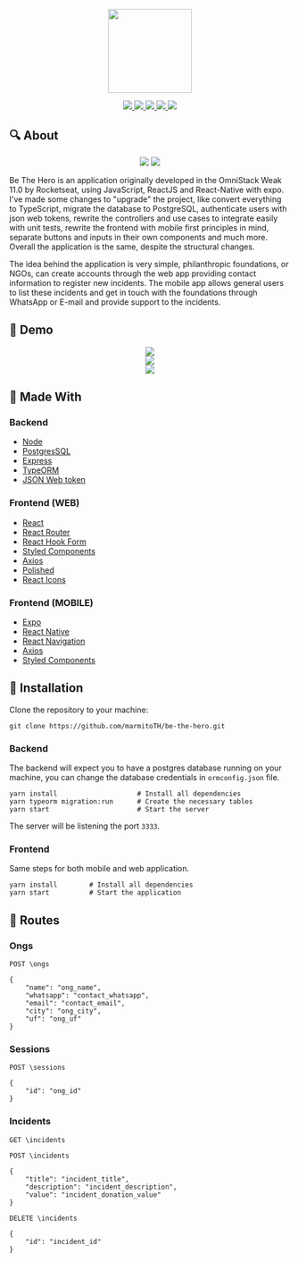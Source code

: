 <p align='center'>
    <img width='150' src='https://user-images.githubusercontent.com/25598040/101400309-764b2300-38af-11eb-9137-b52fdcabcbb7.png' />
</p>

<p align='center'>
	<a href='https://nodejs.org' target='__blank'>
    	<img src="https://img.shields.io/badge/Backend-Node.js-green?style=flat-square&link=https://nodejs.org">
	</a>
	<a href='https://reactjs.org' target='__blank'>
    	<img src="https://img.shields.io/badge/Frontend-React-blue?style=flat-square&link=https://reactjs.org">
	</a>
	<a href='https://reactnative.dev' target='__blank'>
    	<img src="https://img.shields.io/badge/Frontend-React Native-blue?style=flat-square&link=https://reactnative.dev">
	</a>
	<a href='https://www.postgresql.org' target='__blank'>
    	<img src="https://img.shields.io/badge/Database-PostgreSQL-blue?style=flat-square&link=https://www.postgresql.org">
	</a>
	<a href='https://www.linkedin.com/in/lucas-rodrigues-985918197' target='__blank'>
    	<img src="https://img.shields.io/badge/Lucas-social-green?logo=linkedin&style=social&link=https://www.linkedin.com/in/lucas-rodrigues-985918197">
	</a>
</p>

## 🔍 About 

<p align='center'>
    <img src='https://user-images.githubusercontent.com/25598040/101396036-852ed700-38a9-11eb-8495-a38539a0695b.png' />
    <img src='https://user-images.githubusercontent.com/25598040/101396053-895af480-38a9-11eb-89b0-f0a61bb6e543.png' />
</p>

Be The Hero is an application originally developed in the OmniStack Weak 11.0 by Rocketseat, using JavaScript, ReactJS and React-Native with expo. I've made some changes to "upgrade" the project, like convert everything to TypeScript, migrate the database to PostgreSQL, authenticate users with json web tokens, rewrite the controllers and use cases to integrate easily with unit tests, rewrite the frontend with mobile first principles in mind, separate buttons and inputs in their own components and much more. Overall the application is the same, despite the structural changes.

The idea behind the application is very simple, philanthropic foundations, or NGOs, can create accounts through the web app providing contact information to register new incidents. The mobile app allows general users to list these incidents and get in touch with the foundations through WhatsApp or E-mail and provide support to the incidents.

## 👀 Demo

<p align='center'>
    <img src='https://user-images.githubusercontent.com/25598040/101418892-9ab5f800-38cd-11eb-9060-c929a77f4748.gif' /></br>
    <img src='https://user-images.githubusercontent.com/25598040/101419254-61ca5300-38ce-11eb-8257-f81be517a8d5.gif' /></br>
    <img src='https://user-images.githubusercontent.com/25598040/101421778-e1a6ec00-38d3-11eb-9678-82651a756e7d.gif' />
</p>

## 🔧 Made With

### Backend

- [Node](https://nodejs.org/en/)
- [PostgresSQL](https://www.postgresql.org/)
- [Express](https://www.npmjs.com/package/express)
- [TypeORM](https://typeorm.io)
- [JSON Web token](https://www.npmjs.com/package/jsonwebtoken)

### Frontend (WEB)

- [React](https://reactjs.org/)
- [React Router](https://reactrouter.com/)
- [React Hook Form](https://react-hook-form.com/)
- [Styled Components](https://styled-components.com/)
- [Axios](https://www.npmjs.com/package/axios)
- [Polished](https://www.npmjs.com/package/polished)
- [React Icons](https://www.npmjs.com/package/react-icons)

### Frontend (MOBILE)

- [Expo](https://expo.io/)
- [React Native](https://reactnative.dev/)
- [React Navigation](https://reactnavigation.org/)
- [Axios](https://www.npmjs.com/package/axios)
- [Styled Components](https://styled-components.com/)

## 🔌 Installation

Clone the repository to your machine:

`git clone https://github.com/marmitoTH/be-the-hero.git`

### Backend

The backend will expect you to have a postgres database running on your machine, you can change the database credentials in `ormconfig.json` file.

```
yarn install                    # Install all dependencies
yarn typeorm migration:run      # Create the necessary tables
yarn start                      # Start the server
```

The server will be listening the port `3333`.

### Frontend

Same steps for both mobile and web application.

```
yarn install        # Install all dependencies
yarn start          # Start the application
```

## 🚩 Routes

### Ongs

```
POST \ongs

{
    "name": "ong_name",
	"whatsapp": "contact_whatsapp",
	"email": "contact_email",
	"city": "ong_city",
	"uf": "ong_uf"
}
```

### Sessions

```
POST \sessions

{
    "id": "ong_id"
}
```

### Incidents

```
GET \incidents
```

```
POST \incidents

{
    "title": "incident_title",
	"description": "incident_description",
	"value": "incident_donation_value"
}
```

```
DELETE \incidents

{
    "id": "incident_id"
}
```
